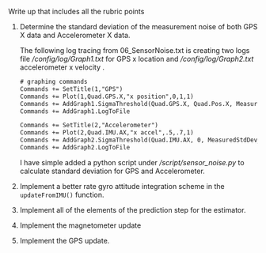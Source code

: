 Write up that includes all the rubric points

1. Determine the standard deviation of the measurement noise of both GPS X data and Accelerometer X data.

   The following log tracing from 06_SensorNoise.txt is creating two logs file */config/log/Graph1.txt* for GPS x location  and */config/log/Graph2.txt* accelerometer x velocity .  

   ```reStructuredText
   # graphing commands
   Commands += SetTitle(1,"GPS")
   Commands += Plot(1,Quad.GPS.X,"x position",0,1,1)
   Commands += AddGraph1.SigmaThreshold(Quad.GPS.X, Quad.Pos.X, MeasuredStdDev_GPSPosXY,64,73,2)
   Commands += AddGraph1.LogToFile
   
   Commands += SetTitle(2,"Accelerometer")
   Commands += Plot(2,Quad.IMU.AX,"x accel",.5,.7,1)
   Commands += AddGraph2.SigmaThreshold(Quad.IMU.AX, 0, MeasuredStdDev_AccelXY,64,73,2)
   Commands += AddGraph2.LogToFile
   ```

     I have simple added a python script under */script/sensor_noise.py* to calculate standard deviation for GPS and Accelerometer.

2.  Implement a better rate gyro attitude integration scheme in the `updateFromIMU()` function.

3.  Implement all of the elements of the prediction step for the estimator.

4.  Implement the magnetometer update

5.  Implement the GPS update.
